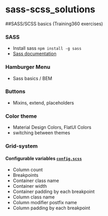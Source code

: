 # sass-scss_solutions
##SASS/SCSS basics (Training360 exercises)

### SASS
* Install sass `npm install -g sass`
* [Sass documentation](https://sass-lang.com/documentation)

### Hamburger Menu
* Sass basics / BEM 

### Buttons

* Mixins, extend, placeholders 

### Color theme
* Material Design Colors, FlatUI Colors
* switching between themes

### Grid-system

#### Configurable variables [`config.scss`](https://github.com/meaash/sass-scss_solutions/blob/main/grid-system/scss/variables/_config.scss)

* Column count
* Breakpoints
* Container class name
* Container width
* Container padding by each breakpoint
* Column class name
* Column modifier postfix name
* Column padding by each breakpoint
